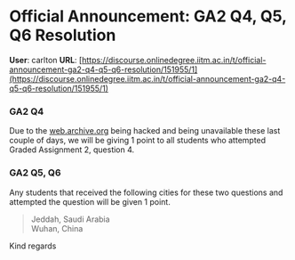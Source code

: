 # Official Announcement: GA2 Q4, Q5, Q6 Resolution

**User**: carlton
**URL**: [https://discourse.onlinedegree.iitm.ac.in/t/official-announcement-ga2-q4-q5-q6-resolution/151955/1](https://discourse.onlinedegree.iitm.ac.in/t/official-announcement-ga2-q4-q5-q6-resolution/151955/1)

### GA2 Q4

Due to the [web.archive.org](http://web.archive.org) being hacked and being unavailable these last couple of days, we will be giving 1 point to all students who attempted Graded Assignment 2, question 4.

### GA2 Q5, Q6

Any students that received the following cities for these two questions and attempted the question will be given 1 point.

> Jeddah, Saudi Arabia  
> Wuhan, China

Kind regards
